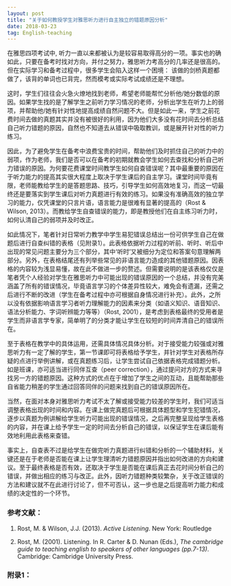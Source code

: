 ```yaml
---
layout: post
title: "关于如何教授学生对雅思听力进行自主独立的错题原因分析"
date: 2018-03-23
tag: English-teaching
---
```



在雅思四项考试中, 听力一直以来都被认为是较容易取得高分的一项。事实也的确如此，只要在备考时找对方向，并付之努力，雅思听力考高分的几率还是很高的。但在实际学习和备考过程中，很多学生会陷入这样一个困境： 
该做的剑桥真题都做了，该背的单词也已背完，然而模考或实际考试成绩还是不理想。

这时，学生们往往会火急火燎地找到老师，希望老师能帮忙分析他/她分数低的原因。如果学生找的是了解学生之前听力学习情况的老师，分析出学生在听力上的弱项，并帮助他/她有针对性地提高成绩自然问题不大。但是如此一来，学生之前花费时间去做的真题其实并没有被很好的利用，因为他们大多没有花时间去分析总结自己听力错题的原因，自然也不知道去从错误中吸取教训，或是展开针对性的听力练习。

因此，为了避免学生在备考中浪费宝贵的时间，帮助他们及时抓住自己的听力中的弱项，作为老师，我们是否可以在备考的初期就教会学生如何去查找和分析自己听力错误的原因。为何要花费课堂时间教学生如何自查错误呢？其中最重要的原因在于听力能力的提高其实很大程度上取决于学生课后的自主学习。课堂时间毕竟有限，老师能教给学生的是答题思路、技巧，引导学生如何高效地复习，而这一切最终还是要落实到学生课后对听力真题进行有效的练习。如果没有准确高效的独立学习的能力，仅凭课堂的只言片语，语言能力是很难有显著的提高的（Rost & Wilson, 2013）。而教给学生自查错误的能力，即是教授他们在自主练习听力时，如何认清自己的弱项并及时改正。

如此情况下，笔者针对日常听力教学中学生易犯错误总结出一份可供学生自己在做题后进行自查纠错的表格（见附录1）。此表格依据听力过程的听前、听时、听后中出现的常见问题主要分为三个部分，其中‘听时’又被细分为定位和答案句意理解两部分。另外，在表格结尾还有列举些常见的非语言能力造成的其他错题原因。因表格的内容较为浅显易懂，故在此不做进一步的赘述。但需要说明的是该表格仅仅是笔者凭个人经验对学生在雅思听力中可能出现的错误原因的一个总结，并没有完美涵盖了所有的错误情况，毕竟语言学习的个体差异性较大，难免会有遗漏，还需之后进行不断的改进（学生在备考过程中亦可根据自身情况进行补充）。此外，之所以没有依据影响语言学习者听力理解能力的因素来分类（如语义知识、语音知识、语法分析能力、字词听辨能力等等）（Rost, 2001），是考虑到表格最终的受用者是学生而非语言学专家，简单明了的分类才能让学生在较短的时间弄清自己的错误所在。

至于表格在教学中的具体运用，还需具体情况具体分析。对于接受能力较强或对雅思听力有一定了解的学生，第一节课即可将表格给予学生，并针对学生对表格所存疑的点进行举例讲解，或在真题练习后，让学生尝试自己依据表格完成错题分析。如是班课，亦可适当进行同伴互查（peer correction），通过提问对方的方式来寻找另一方的错题原因。这种方式的优点在于增加了学生之间的互动，且能帮助那些自省能力稍差的学生通过回答同伴的问题来找到自己的错误原因所在。

当然，在面对本身对雅思听力考试不太了解或接受能力较差的学生时，我们可适当调整表格出现的时间和内容。在课上做完真题后可根据具体题型和学生犯错情况，逐步以真题为例讲解给学生听力可能出现的错误情况，之后再完整呈现给学生表格的内容，并在课上给予学生一定的时间去分析自己的错误，以保证学生在课后能有效地利用此表格来查错。

事实上，自查表不过是给学生在做完听力真题进行纠错和分析的一个辅助材料，关键还是在于老师是否能在课上让学生理清听力错题原因并指出如何改进的方向和建议。至于最终表格是否有效，还取决于学生是否能在课后真正去花时间分析自己的错误，并做出相应的练习与改正。此外，因听力错题种类较繁杂，关于改正错误的方法和建议就不在此进行讨论了，但不可否认，这一步也是之后提高听力能力和成绩的决定性的一个环节。


### 参考文献：

1. Rost, M. & Wilson, J.J. (2013). _Active Listening_. New York: Routledge

2. Rost, M. (2001). Listening. In R. Carter & D. Nunan (Eds.), _The cambridge guide to teaching english to speakers of other languages (pp.7-13)_. Cambridge: Cambridge University Press.


### 附录1：
